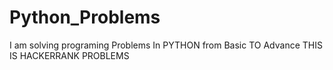 # Python_Problems
I am solving programing Problems In PYTHON from Basic TO Advance
THIS IS HACKERRANK PROBLEMS
